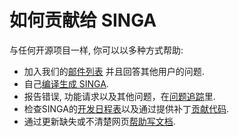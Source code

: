 # 如何贡献给 SINGA

与任何开源项目一样, 你可以以多种方式帮助:

* 加入我们的[邮件列表](http://singa.apache.org/en/community/mail-lists.html) 并且回答其他用户的问题.
* 自己[编译生成 SINGA](http://singa.apache.org/en/docs/installation.html).
* 报告错误, 功能请求以及其他问题，在[问题追踪](http://singa.apache.org/en/community/issue-tracking.html)里.
* 检查SINGA的[开发日程表](http://singa.apache.org/en/develop/schedule.html)以及通过提供补丁[贡献代码](http://singa.apache.org/en/develop/contribute-code.html).
* 通过更新缺失或不清楚网页[帮助写文档](http://singa.apache.org/en/develop/contribute-docs.html).
